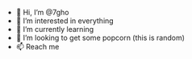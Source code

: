 - 👋 Hi, I’m @7gho
- 👀 I’m interested in everything
- 🌱 I’m currently learning
- 💞️ I’m looking to get some popcorn (this is random)
- 📫 Reach me

<!---
7gho/7gho is a ✨ special ✨ repository because its `README.md` (this file) appears on your GitHub profile.
You can click the Preview link to take a look at your changes.
--->
